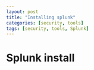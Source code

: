 ```yaml
---
layout: post
title: "Installing splunk"
categories: [security, tools]
tags: [security, tools, Splunk]
---
```


# Splunk install